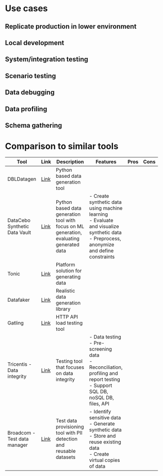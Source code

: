 # Use cases

## Replicate production in lower environment

## Local development

## System/integration testing

## Scenario testing

## Data debugging

## Data profiling

## Schema gathering

# Comparison to similar tools

| Tool                          | Link                                                                                    | Description                                                                              | Features                                                                                                                                    | Pros | Cons |
|-------------------------------|-----------------------------------------------------------------------------------------|------------------------------------------------------------------------------------------|---------------------------------------------------------------------------------------------------------------------------------------------|------|------|
| DBLDatagen                    | [Link](https://github.com/databrickslabs/dbldatagen)                                    | Python based data generation tool                                                        |                                                                                                                                             |      |      |
| DataCebo Synthetic Data Vault | [Link](https://docs.sdv.dev/sdv/)                                                       | Python based data generation tool with focus on ML generation, evaluating generated data | - Create synthetic data using machine learning<br>- Evaluate and visualize synthetic data<br>- Preprocess, anonymize and define constraints |      |      |
| Tonic                         | [Link](https://www.tonic.ai/)                                                           | Platform solution for generating data                                                    |                                                                                                                                             |      |      |
| Datafaker                     | [Link](https://www.datafaker.net/documentation/getting-started/)                        | Realistic data generation library                                                        |                                                                                                                                             |      |      |
| Gatling                       | [Link](https://gatling.io/)                                                             | HTTP API load testing tool                                                               |                                                                                                                                             |      |      |
| Tricentis - Data integrity    | [Link](https://www.tricentis.com/products/data-integrity)                               | Testing tool that focuses on data integrity                                              | - Data testing<br>- Pre-screening data<br>- Reconciliation, profiling and report testing<br>- Support SQL DB, noSQL DB, files, API          |      |      |
| Broadcom - Test data manager  | [Link](https://www.broadcom.com/products/software/continuous-testing/test-data-manager) | Test data provisioning tool with PII detection and reusable datasets                     | - Identify sensitive data<br>- Generate synthetic data<br>- Store and reuse existing data<br>- Create virtual copies of data                |      |      |